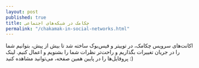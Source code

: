 ```yaml
---
layout: post
published: true
title: چکامک در شبکه‌های اجتماعی
permalink: "/chakamak-in-social-networks.html"
---
```

اکانت‌های سرویس چکامک، در توییتر و فیس‌بوک ساخته شد تا بیش از پیش، بتوانیم شما را در جریان تغییرات بگذاریم و راحت‌تر نظرات شما را بشنویم و اعمال کنیم. لینک پروفایل‌ها را در پایین همین صفحه، می‌توانید مشاهده کنید :)
